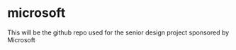 # microsoft

This will be the github repo used for the senior design project sponsored by Microsoft
